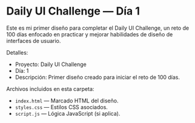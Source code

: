 # Daily UI Challenge — Día 1

Este es mi primer diseño para completar el Daily UI Challenge, un reto de 100 días enfocado en practicar y mejorar habilidades de diseño de interfaces de usuario.

Detalles:

- Proyecto: Daily UI Challenge
- Día: 1
- Descripción: Primer diseño creado para iniciar el reto de 100 días.

Archivos incluidos en esta carpeta:

- `index.html` — Marcado HTML del diseño.
- `styles.css` — Estilos CSS asociados.
- `script.js` — Lógica JavaScript (si aplica).

